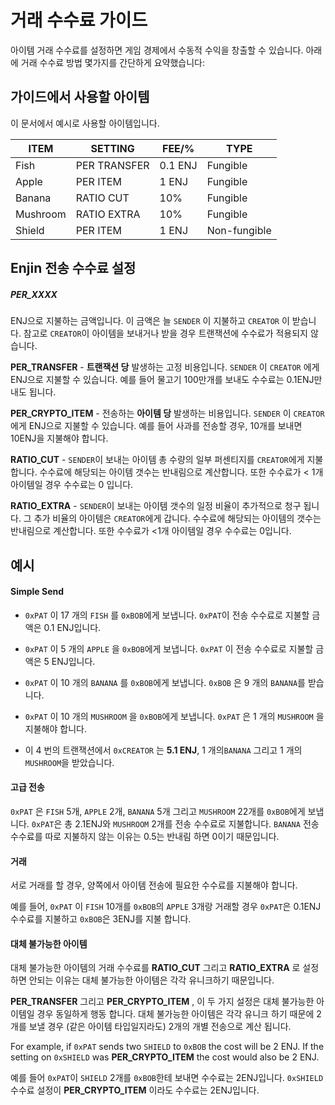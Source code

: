 # 거래 수수료 가이드

아이템 거래 수수료를 설정하면 게임 경제에서 수동적 수익을 창출할 수 있습니다. 아래에 거래 수수료 방법 몇가지를 간단하게 요약했습니다:

## 가이드에서 사용할 아이템

이 문서에서 예시로 사용할 아이템입니다.

| ITEM     | SETTING      | FEE/%   | TYPE     |
|----------|--------------|---------| -------- |
| Fish     | PER TRANSFER | 0.1 ENJ | Fungible |
| Apple    | PER ITEM     | 1 ENJ   | Fungible |
| Banana   | RATIO CUT    | 10%     | Fungible |
| Mushroom | RATIO EXTRA  | 10%     | Fungible |
| Shield   | PER ITEM     | 1 ENJ   | Non-fungible |

## Enjin 전송 수수료 설정
                                                                                         
##### PER_XXXX

ENJ으로 지불하는 금액입니다. 이 금액은 늘 `SENDER` 이 지불하고 `CREATOR` 이 받습니다. 참고로 `CREATOR`이 아이템을 보내거나 받을 경우 트랜잭션에 수수료가 적용되지 않습니다.

**PER_TRANSFER** - **트랜잭션 당** 발생하는 고정 비용입니다. `SENDER` 이 `CREATOR` 에게 ENJ으로 지불할 수 있습니다. 예를 들어 물고기 100만개를 보내도 수수료는 0.1ENJ만 내도 됩니다.

**PER_CRYPTO_ITEM** - 전송하는 **아이템 당** 발생하는 비용입니다. `SENDER` 이 `CREATOR` 에게 ENJ으로 지불할 수 있습니다. 예를 들어 사과를 전송할 경우, 10개를 보내면 10ENJ을 지불해야 합니다. 

**RATIO_CUT** - `SENDER`이 보내는 아이템 총 수량의 일부 퍼센티지를 `CREATOR`에게 지불합니다. 수수료에 해당되는 아이템 갯수는 반내림으로 계산합니다. 또한 수수료가 < 1개 아이템일 경우 수수료는 0 입니다.

**RATIO_EXTRA** - `SENDER`이 보내는 아이템 갯수의 일정 비율이 추가적으로 청구 됩니다. 그 추가 비율의 아이템은 `CREATOR`에게 갑니다. 수수료에 해당되는 아이템의 갯수는 반내림으로 계산합니다. 또한 수수료가 <1개 아이템일 경우 수수료는 0입니다.

## 예시

#### Simple Send
* `0xPAT` 이 17 개의 `FISH` 를 `0xBOB`에게 보냅니다. `0xPAT`이 전송 수수료로 지불할 금액은 0.1 ENJ입니다.
* `0xPAT` 이 5 개의 `APPLE` 을 `0xBOB`에게 보냅니다. `0xPAT` 이 전송 수수료로 지불할 금액은 5 ENJ입니다.
* `0xPAT` 이 10 개의 `BANANA` 를 `0xBOB`에게 보냅니다. `0xBOB` 은 9 개의 `BANANA`를 받습니다.
* `0xPAT` 이 10 개의 `MUSHROOM` 을 `0xBOB`에게 보냅니다. `0xPAT` 은 1 개의 `MUSHROOM` 을 지불해야 합니다.

* 이 4 번의 트랜잭션에서 `0xCREATOR` 는 **5.1 ENJ**, 1 개의`BANANA` 그리고 1 개의 `MUSHROOM`을 받았습니다.

#### 고급 전송

`0xPAT` 은 `FISH` 5개, `APPLE` 2개, `BANANA` 5개 그리고 `MUSHROOM` 22개를 `0xBOB`에게 보냅니다. `0xPAT`은 총 2.1ENJ와 `MUSHROOM` 2개를 전송 수수료로 지불합니다. `BANANA` 전송 수수료를 따로 지불하지 않는 이유는 0.5는 반내림 하면 0이기 때문입니다.

#### 거래

서로 거래를 할 경우, 양쪽에서 아이템 전송에 필요한 수수료를 지불해야 합니다. 

예를 들어, `0xPAT` 이 `FISH` 10개를 `0xBOB`의 `APPLE` 3개랑 거래할 경우 `0xPAT`은 0.1ENJ 수수료를 지불하고 `0xBOB`은 3ENJ를 지불 합니다.

#### 대체 불가능한 아이템

대체 불가능한 아이템의 거래 수수료를 **RATIO_CUT** 그리고 **RATIO_EXTRA** 로 설정하면 안되는 이유는 대체 불가능한 아이템은 각각 유니크하기 때문입니다.

**PER_TRANSFER** 그리고 **PER_CRYPTO_ITEM** , 이 두 가지 설정은 대체 불가능한 아이템일 경우 동일하게 행동 합니다. 대체 불가능한 아이템은 각각 유니크 하기 때문에 2개를 보낼 경우 (같은 아이템 타입일지라도) 2개의 개별 전송으로 계산 됩니다.

For example, if `0xPAT` sends two `SHIELD` to `0xBOB` the cost will be 2 ENJ. If the setting
on `0xSHIELD` was **PER_CRYPTO_ITEM** the cost would also be 2 ENJ. 

예를 들어 `0xPAT`이 `SHIELD` 2개를 `0xBOB`한테 보내면 수수료는 2ENJ입니다. `0xSHIELD` 수수료 설정이 **PER_CRYPTO_ITEM** 이라도 수수료는 2ENJ입니다.


